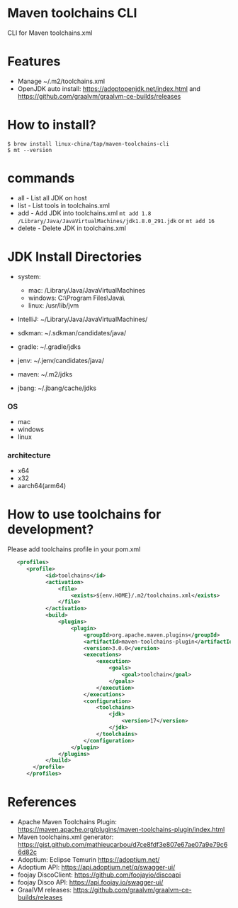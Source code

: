 Maven toolchains CLI
====================

CLI for Maven toolchains.xml

# Features

* Manage ~/.m2/toolchains.xml
* OpenJDK auto install:  https://adoptopenjdk.net/index.html  and  https://github.com/graalvm/graalvm-ce-builds/releases

# How to install?

```
$ brew install linux-china/tap/maven-toolchains-cli
$ mt --version
```

# commands

* all  - List all JDK on host
* list - List tools in toolchains.xml
* add  - Add JDK into toolchains.xml `mt add 1.8 /Library/Java/JavaVirtualMachines/jdk1.8.0_291.jdk`  or `mt add 16`
* delete - Delete JDK in toolchains.xml

# JDK Install Directories

* system:

   * mac: /Library/Java/JavaVirtualMachines
   * windows: C:\Program Files\Java\
   * linux:  /usr/lib/jvm

* IntelliJ: ~/Library/Java/JavaVirtualMachines/
* sdkman: ~/.sdkman/candidates/java/
* gradle: ~/.gradle/jdks
* jenv: ~/.jenv/candidates/java/
* maven: ~/.m2/jdks
* jbang: ~/.jbang/cache/jdks

### OS

* mac
* windows
* linux

### architecture

* x64
* x32
* aarch64(arm64)

# How to use toolchains for development?

Please add toolchains profile in your pom.xml

```xml
   <profiles>
      <profile>
            <id>toolchains</id>
            <activation>
                <file>
                    <exists>${env.HOME}/.m2/toolchains.xml</exists>
                </file>
            </activation>
            <build>
                <plugins>
                    <plugin>
                        <groupId>org.apache.maven.plugins</groupId>
                        <artifactId>maven-toolchains-plugin</artifactId>
                        <version>3.0.0</version>
                        <executions>
                            <execution>
                                <goals>
                                    <goal>toolchain</goal>
                                </goals>
                            </execution>
                        </executions>
                        <configuration>
                            <toolchains>
                                <jdk>
                                    <version>17</version>
                                </jdk>
                            </toolchains>
                        </configuration>
                    </plugin>
                </plugins>
            </build>
        </profile>
      </profiles>
```

# References

* Apache Maven Toolchains Plugin: https://maven.apache.org/plugins/maven-toolchains-plugin/index.html
* Maven toolchains.xml generator: https://gist.github.com/mathieucarbou/d7ce8fdf3e807e67ae07a9e79c66d82c
* Adoptium: Eclipse Temurin https://adoptium.net/
* Adoptium API: https://api.adoptium.net/q/swagger-ui/
* foojay DiscoClient:  https://github.com/foojayio/discoapi
* foojay Disco API: https://api.foojay.io/swagger-ui/
* GraalVM releases: https://github.com/graalvm/graalvm-ce-builds/releases
